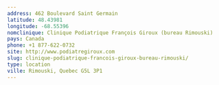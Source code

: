 ```yaml
---
address: 462 Boulevard Saint Germain
latitude: 48.43981
longitude: -68.55396
nomclinique: Clinique Podiatrique François Giroux (bureau Rimouski)
pays: Canada
phone: +1 877-622-0732
site: http://www.podiatregiroux.com
slug: clinique-podiatrique-francois-giroux-bureau-rimouski/
type: location
ville: Rimouski, Quebec G5L 3P1
---
```


